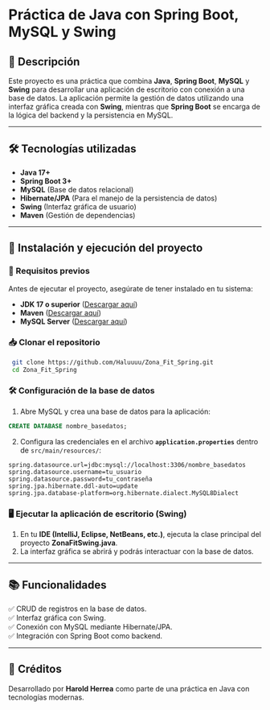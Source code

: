 # Práctica de Java con Spring Boot, MySQL y Swing

## 📢 Descripción

Este proyecto es una práctica que combina **Java**, **Spring Boot**, **MySQL** y **Swing** para desarrollar una aplicación de escritorio con conexión a una base de datos. La aplicación permite la gestión de datos utilizando una interfaz gráfica creada con **Swing**, mientras que **Spring Boot** se encarga de la lógica del backend y la persistencia en MySQL.

---

## 🛠️ Tecnologías utilizadas

- **Java 17+**
- **Spring Boot 3+**
- **MySQL** (Base de datos relacional)
- **Hibernate/JPA** (Para el manejo de la persistencia de datos)
- **Swing** (Interfaz gráfica de usuario)
- **Maven** (Gestión de dependencias)

---

## 🚀 Instalación y ejecución del proyecto

### 📌 Requisitos previos

Antes de ejecutar el proyecto, asegúrate de tener instalado en tu sistema:

- **JDK 17 o superior** ([Descargar aquí](https://www.oracle.com/java/technologies/javase-downloads.html))
- **Maven** ([Descargar aquí](https://maven.apache.org/download.cgi))
- **MySQL Server** ([Descargar aquí](https://dev.mysql.com/downloads/installer/))

### 📥 Clonar el repositorio

```sh
 git clone https://github.com/Haluuuu/Zona_Fit_Spring.git
 cd Zona_Fit_Spring
```

### 🛠️ Configuración de la base de datos

1. Abre MySQL y crea una base de datos para la aplicación:

```sql
CREATE DATABASE nombre_basedatos;
```

2. Configura las credenciales en el archivo **`application.properties`** dentro de `src/main/resources/`:

```properties
spring.datasource.url=jdbc:mysql://localhost:3306/nombre_basedatos
spring.datasource.username=tu_usuario
spring.datasource.password=tu_contraseña
spring.jpa.hibernate.ddl-auto=update
spring.jpa.database-platform=org.hibernate.dialect.MySQL8Dialect
```


### 🖥️ Ejecutar la aplicación de escritorio (Swing)

1. En tu **IDE (IntelliJ, Eclipse, NetBeans, etc.)**, ejecuta la clase principal del proyecto **ZonaFitSwing.java**.
2. La interfaz gráfica se abrirá y podrás interactuar con la base de datos.

---

## 📚 Funcionalidades

✅ CRUD de registros en la base de datos.  
✅ Interfaz gráfica con Swing.  
✅ Conexión con MySQL mediante Hibernate/JPA.  
✅ Integración con Spring Boot como backend.

---

## 🙌 Créditos

Desarrollado por **Harold Herrea** como parte de una práctica en Java con tecnologías modernas.



